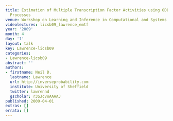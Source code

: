 ```yaml
---
title: Estimation of Multiple Transcription Factor Activities using ODEs and <span>G</span>aussian
  Processes
venue: Workshop on Learning and Inference in Computational and Systems Biology (LICSB)
videolectures: licsb09_lawrence_emtf
year: '2009'
month: 4
day: '1'
layout: talk
key: Lawrence-licsb09
categories:
- Lawrence-licsb09
abstract: ''
authors:
- firstname: Neil D.
  lastname: Lawrence
  url: http://inverseprobability.com
  institute: University of Sheffield
  twitter: lawrennd
  gscholar: r3SJcvoAAAAJ
published: 2009-04-01
extras: []
errata: []
---
```

